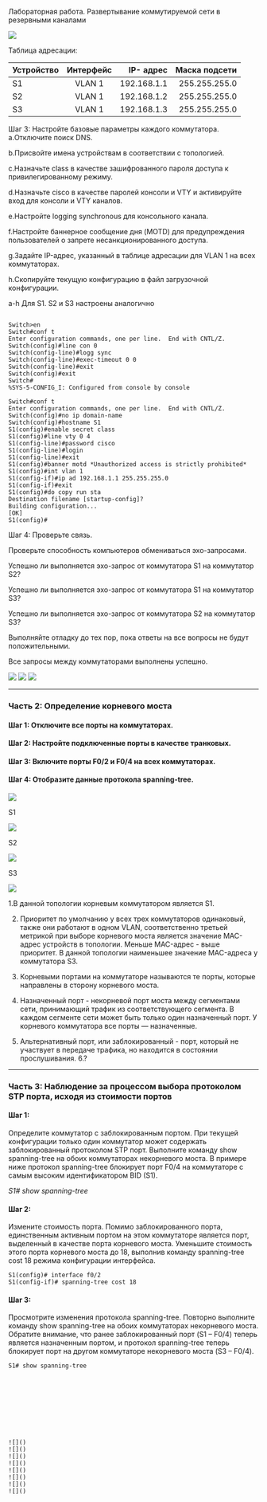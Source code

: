 Лабораторная работа. Развертывание коммутируемой сети в резервными каналами

![](http://joxi.ru/v29zxn8HRyq35A.jpg)


Таблица адресации:

 | Устройство | Интерфейс | IP- адрес | Маска подсети | 
 | ------------- |:------------------:| -----:|-----:|
 | S1 | VLAN 1 | 192.168.1.1 | 255.255.255.0 | 
 | S2 | VLAN 1 | 192.168.1.2 |255.255.255.0|
 | S3 | VLAN 1 | 192.168.1.3 |255.255.255.0|


Шаг 3: Настройте базовые параметры каждого коммутатора.
a.Отключите поиск DNS.

b.Присвойте имена устройствам в соответствии с топологией.

c.Назначьте class в качестве зашифрованного пароля доступа к привилегированному режиму.

d.Назначьте cisco в качестве паролей консоли и VTY и активируйте вход для консоли и VTY
каналов.

e.Настройте logging synchronous для консольного канала.

f.Настройте баннерное сообщение дня (MOTD) для предупреждения пользователей о запрете
несанкционированного доступа.

g.Задайте IP-адрес, указанный в таблице адресации для VLAN 1 на всех коммутаторах.

h.Скопируйте текущую конфигурацию в файл загрузочной конфигурации.

a-h Для S1. S2 и S3 настроены аналогично 


```

Switch>en
Switch#conf t
Enter configuration commands, one per line.  End with CNTL/Z.
Switch(config)#line con 0
Switch(config-line)#logg sync
Switch(config-line)#exec-timeout 0 0
Switch(config-line)#exit
Switch(config)#exit
Switch#
%SYS-5-CONFIG_I: Configured from console by console

Switch#conf t
Enter configuration commands, one per line.  End with CNTL/Z.
Switch(config)#no ip domain-name
Switch(config)#hostname S1
S1(config)#enable secret class
S1(config)#line vty 0 4
S1(config-line)#password cisco
S1(config-line)#login
S1(config-line)#exit
S1(config)#banner motd *Unauthorized access is strictly prohibited*
S1(config)#int vlan 1
S1(config-if)#ip ad 192.168.1.1 255.255.255.0
S1(config-if)#exit
S1(config)#do copy run sta
Destination filename [startup-config]? 
Building configuration...
[OK]
S1(config)#

```

Шаг 4: Проверьте связь.

Проверьте способность компьютеров обмениваться эхо-запросами.

Успешно ли выполняется эхо-запрос от коммутатора S1 на коммутатор S2?

Успешно ли выполняется эхо-запрос от коммутатора S1 на коммутатор S3?

Успешно ли выполняется эхо-запрос от коммутатора S2 на коммутатор S3?

Выполняйте отладку до тех пор, пока ответы на все вопросы не будут положительными.

Все запросы между коммутаторами выполнены успешно.

![](http://joxi.ru/DmB5Q0jUgMYXgr.jpg)
![](http://joxi.ru/L21qKdOUzbxXB2.jpg)
![](http://joxi.ru/v29zxn8HRowE0A.jpg)

-----------------------

### Часть 2: Определение корневого моста

#### Шаг 1: Отключите все порты на коммутаторах.

#### Шаг 2: Настройте подключенные порты в качестве транковых.

#### Шаг 3: Включите порты F0/2 и F0/4 на всех коммутаторах.

#### Шаг 4: Отобразите данные протокола spanning-tree.

![](http://joxi.ru/EA4GRZxCvQ6Q02.jpg)

S1

![](http://joxi.ru/BA0JLWltvnbW8m.jpg)

S2

![](http://joxi.ru/L21qKdOUzbjYW2.jpg)

S3

![](http://joxi.ru/1A503akTzXRV12.jpg)

1.В данной топологии корневым коммутатором является S1.

2. Приоритет по умолчанию у всех трех коммутаторов одинаковый, также они работают в одном VLAN, соответственно  третьей метрикой при выборе корневого моста является значение MAC-адрес устройств в топологии. Меньше MAC-адрес - выше приоритет. В данной топологии наименьшее значение MAC-адреса у коммутатора S3.

3. Корневыми портами на коммутаторе называются те порты, которые направлены в сторону корневого моста.

4. Назначенный порт - некорневой порт моста между сегментами сети, принимающий трафик из соответствующего сегмента. В каждом сегменте сети может быть только один назначенный порт. У корневого коммутатора все порты — назначенные.
5. Альтернативный порт, или заблокированный - порт, который не участвует в передаче трафика, но находится в состоянии прослушивания.
6.?

-------------------------------------

### Часть 3: Наблюдение за процессом выбора протоколом STP порта, исходя из стоимости портов

#### Шаг 1:

Определите коммутатор с заблокированным портом.
При текущей конфигурации только один коммутатор может содержать заблокированный протоколом
STP порт. Выполните команду show spanning-tree на обоих коммутаторах некорневого моста.
В примере ниже протокол spanning-tree блокирует порт F0/4 на коммутаторе с самым высоким
идентификатором BID (S1).

*S1# show spanning-tree*


#### Шаг 2:

Измените стоимость порта.
Помимо заблокированного порта, единственным активным портом на этом коммутаторе является
порт, выделенный в качестве порта корневого моста. Уменьшите стоимость этого порта корневого
моста до 18, выполнив команду spanning-tree cost 18 режима конфигурации интерфейса.

```
S1(config)# interface f0/2
S1(config-if)# spanning-tree cost 18

```

#### Шаг 3:
Просмотрите изменения протокола spanning-tree.
Повторно выполните команду show spanning-tree на обоих коммутаторах некорневого моста.
Обратите внимание, что ранее заблокированный порт (S1 – F0/4) теперь является назначенным
портом, и протокол spanning-tree теперь блокирует порт на другом коммутаторе некорневого моста
(S3 – F0/4).

```
S1# show spanning-tree

```
```
```
```
```
```
```
```
```
```
```
```
```
```
```
```


![]()
![]()
![]()
![]()
![]()
![]()
![]()
![]()

